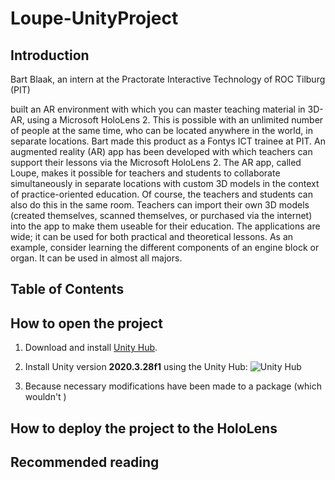# Loupe-UnityProject

## Introduction

Bart Blaak, an intern at the Practorate Interactive Technology of ROC Tilburg (PIT)

[^1]: testdsd

built an AR environment with which you can master teaching material in 3D-AR, using a Microsoft HoloLens 2. This is possible with an unlimited number of people at the same time, who can be located anywhere in the world, in separate locations. Bart made this product as a Fontys ICT trainee at PIT. An augmented reality (AR) app has been developed with which teachers can support their lessons via the Microsoft HoloLens 2. The AR app, called Loupe, makes it possible for teachers and students to collaborate simultaneously in separate locations with custom 3D models in the context of practice-oriented education. Of course, the teachers and students can also do this in the same room. Teachers can import their own 3D models (created themselves, scanned themselves, or purchased via the internet) into the app to make them useable for their education. The applications are wide; it can be used for both practical and theoretical lessons. As an example, consider learning the different components of an engine block or organ. It can be used in almost all majors.

## Table of Contents



## How to open the project

1. Download and install [Unity Hub](https://unity3d.com/get-unity/download).

2. Install Unity version **2020.3.28f1** using the Unity Hub: <img src="https://i.imgur.com/19j5obL.png" alt="Unity Hub" style="zoom: 0%;" />

3. Because necessary modifications have been made to a package (which wouldn't )

   

## How to deploy the project to the HoloLens

## Recommended reading
